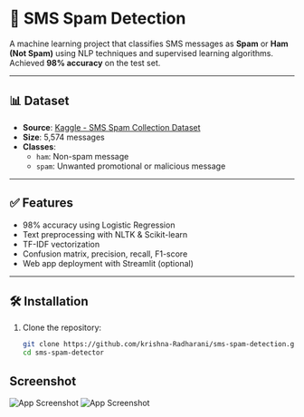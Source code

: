 # 📱 SMS Spam Detection

A machine learning project that classifies SMS messages as **Spam** or **Ham (Not Spam)** using NLP techniques and supervised learning algorithms. Achieved **98% accuracy** on the test set.

---

## 📊 Dataset

- **Source**: [Kaggle - SMS Spam Collection Dataset](https://www.kaggle.com/datasets/uciml/sms-spam-collection-dataset)
- **Size**: 5,574 messages
- **Classes**: 
  - `ham`: Non-spam message
  - `spam`: Unwanted promotional or malicious message

---

## ✅ Features

- 98% accuracy using Logistic Regression
- Text preprocessing with NLTK & Scikit-learn
- TF-IDF vectorization
- Confusion matrix, precision, recall, F1-score
- Web app deployment with Streamlit (optional)

---

## 🛠 Installation

1. Clone the repository:

   ```bash
   git clone https://github.com/krishna-Radharani/sms-spam-detection.git
   cd sms-spam-detector

## Screenshot

![App Screenshot](image1.jpg)
![App Screenshot](image2.jpg)
   
